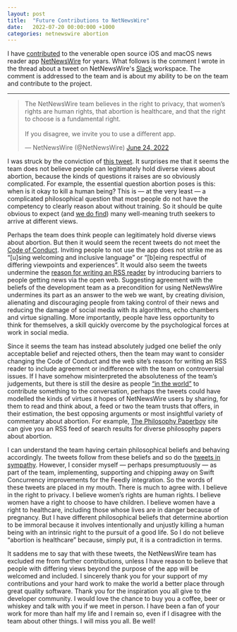 ```yaml
---
layout: post
title:  "Future Contributions to NetNewsWire"
date:   2022-07-20 00:00:000 +1000
categories: netnewswire abortion
---
```

I have [contributed](https://github.com/Ranchero-Software/NetNewsWire/graphs/contributors) to the venerable open source iOS and macOS news reader app [NetNewsWire](https://netnewswire.com) for years. What follows is the comment I wrote in the thread about a tweet on NetNewsWire's [Slack](https://netnewswire.slack.com/archives/CC4LQ2D8R/p1656105606057699) workspace. The comment is addressed to the team and is about my ability to be on the team and contribute to the project.

___

<blockquote class="twitter-tweet"><p lang="en" dir="ltr">The NetNewsWire team believes in the right to privacy, that women’s rights are human rights, that abortion is healthcare, and that the right to choose is a fundamental right.<br><br>If you disagree, we invite you to use a different app.</p>&mdash; NetNewsWire (@NetNewsWire) <a href="https://twitter.com/NetNewsWire/status/1540444152554323969?ref_src=twsrc%5Etfw">June 24, 2022</a></blockquote> <script async src="https://platform.twitter.com/widgets.js" charset="utf-8"></script>

I was struck by the conviction of [this tweet](https://twitter.com/NetNewsWire/status/1540444152554323969). It surprises me that it seems the team does not believe people can legitimately hold diverse views about abortion, because the kinds of questions it raises are so obviously complicated. For example, the essential question abortion poses is this: when is it okay to kill a human being? This is — at the very least — a complicated philosophical question that most people do not have the competency to clearly reason about without training. So it should be quite obvious to expect (and [we do find](https://www.amazon.com.au/Abortion-Rights-Against-Kate-Greasley/dp/1316621855)) many well-meaning truth seekers to arrive at different views.

Perhaps the team does think people can legitimately hold diverse views about abortion. But then it would seem the recent tweets do not meet the [Code of Conduct](https://github.com/Ranchero-Software/NetNewsWire/blob/246fe2cb35370b61ff8a1f8512925338538cfb09/CONTRIBUTING.md). Inviting people to not use the app does not strike me as “[u]sing welcoming and inclusive language” or “[b]eing respectful of differing viewpoints and experiences”. It would also seem the tweets undermine the [reason for writing an RSS reader](https://netnewswire.com/why-write-rss-reader) by introducing barriers to people getting news via the open web. Suggesting agreement with the beliefs of the development team as a precondition for using NetNewsWire undermines its part as an answer to the web we want, by creating division, alienating and discouraging people from taking control of their news and reducing the damage of social media with its algorithms, echo chambers and virtue signalling. More importantly, people have less opportunity to think for themselves, a skill quickly overcome by the psychological forces at work in social media.

Since it seems the team has instead absolutely judged one belief the only acceptable belief and rejected others, then the team may want to consider changing the Code of Conduct and the web site’s reason for writing an RSS reader to include agreement or indifference with the team on controversial issues. If I have somehow misinterpreted the absoluteness of the team’s judgements, but there is still the desire as people [“in the world”](https://twitter.com/NetNewsWire/status/1540444539571142656) to contribute something to the conversation, perhaps the tweets could have modelled the kinds of virtues it hopes of NetNewsWire users by sharing, for them to read and think about, a feed or two the team trusts that offers, in their estimation, the best opposing arguments or most insightful variety of commentary about abortion. For example, [The Philosophy Paperboy](https://thephilosophypaperboy.com/?s=abortion) site can give you an RSS feed of search results for diverse philosophy papers about abortion.

I can understand the team having certain philosophical beliefs and behaving accordingly. The tweets follow from these beliefs and so do the [tweets in sympathy](https://twitter.com/gte/status/1540445416151318530). However, I consider myself — perhaps presumptuously — as part of the team, implementing, supporting and chipping away on Swift Concurrency improvements for the Feedly integration. So the words of these tweets are placed in my mouth. There is much to agree with. I believe in the right to privacy. I believe women’s rights are human rights. I believe women have a right to choose to have children. I believe women have a right to healthcare, including those whose lives are in danger because of pregnancy. But I have different philosophical beliefs that determine abortion to be immoral because it involves intentionally and unjustly killing a human being with an intrinsic right to the pursuit of a good life. So I do not believe “abortion is healthcare” because, simply put, it is a contradiction in terms.

It saddens me to say that with these tweets, the NetNewsWire team has excluded me from further contributions, unless I have reason to believe that people with differing views beyond the purpose of the app will be welcomed and included. I sincerely thank you for your support of my contributions and your hard work to make the world a better place through great quality software. Thank you for the inspiration you all give to the developer community. I would love the chance to buy you a coffee, beer or whiskey and talk with you if we meet in person. I have been a fan of your work for more than half my life and I remain so, even if I disagree with the team about other things. I will miss you all. Be well!
